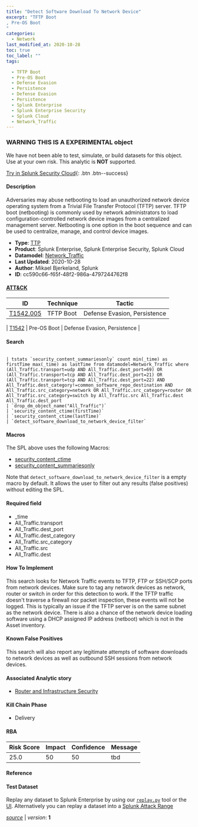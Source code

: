 ```yaml
---
title: "Detect Software Download To Network Device"
excerpt: "TFTP Boot
, Pre-OS Boot
"
categories:
  - Network
last_modified_at: 2020-10-28
toc: true
toc_label: ""
tags:

  - TFTP Boot
  - Pre-OS Boot
  - Defense Evasion
  - Persistence
  - Defense Evasion
  - Persistence
  - Splunk Enterprise
  - Splunk Enterprise Security
  - Splunk Cloud
  - Network_Traffic
---
```


###  WARNING THIS IS A EXPERIMENTAL object
We have not been able to test, simulate, or build datasets for this object. Use at your own risk. This analytic is **NOT** supported.


[Try in Splunk Security Cloud](https://www.splunk.com/en_us/cyber-security.html){: .btn .btn--success}

#### Description

Adversaries may abuse netbooting to load an unauthorized network device operating system from a Trivial File Transfer Protocol (TFTP) server. TFTP boot (netbooting) is commonly used by network administrators to load configuration-controlled network device images from a centralized management server. Netbooting is one option in the boot sequence and can be used to centralize, manage, and control device images.

- **Type**: [TTP](https://github.com/splunk/security_content/wiki/object-Analytic-Types)
- **Product**: Splunk Enterprise, Splunk Enterprise Security, Splunk Cloud
- **Datamodel**: [Network_Traffic](https://docs.splunk.com/Documentation/CIM/latest/User/NetworkTraffic)
- **Last Updated**: 2020-10-28
- **Author**: Mikael Bjerkeland, Splunk
- **ID**: cc590c66-f65f-48f2-986a-4797244762f8


#### [ATT&CK](https://attack.mitre.org/)

| ID             | Technique        |  Tactic             |
| -------------- | ---------------- |-------------------- |
| [T1542.005](https://attack.mitre.org/techniques/T1542/005/) | TFTP Boot | Defense Evasion, Persistence |

| [T1542](https://attack.mitre.org/techniques/T1542/) | Pre-OS Boot | Defense Evasion, Persistence |

#### Search

```

| tstats `security_content_summariesonly` count min(_time) as firstTime max(_time) as lastTime from datamodel=Network_Traffic where (All_Traffic.transport=udp AND All_Traffic.dest_port=69) OR (All_Traffic.transport=tcp AND All_Traffic.dest_port=21) OR (All_Traffic.transport=tcp AND All_Traffic.dest_port=22) AND All_Traffic.dest_category!=common_software_repo_destination AND All_Traffic.src_category=network OR All_Traffic.src_category=router OR All_Traffic.src_category=switch by All_Traffic.src All_Traffic.dest All_Traffic.dest_port 
| `drop_dm_object_name("All_Traffic")` 
| `security_content_ctime(firstTime)`
| `security_content_ctime(lastTime)` 
| `detect_software_download_to_network_device_filter`
```

#### Macros
The SPL above uses the following Macros:
* [security_content_ctime](https://github.com/splunk/security_content/blob/develop/macros/security_content_ctime.yml)
* [security_content_summariesonly](https://github.com/splunk/security_content/blob/develop/macros/security_content_summariesonly.yml)

Note that `detect_software_download_to_network_device_filter` is a empty macro by default. It allows the user to filter out any results (false positives) without editing the SPL.

#### Required field
* _time
* All_Traffic.transport
* All_Traffic.dest_port
* All_Traffic.dest_category
* All_Traffic.src_category
* All_Traffic.src
* All_Traffic.dest


#### How To Implement
This search looks for Network Traffic events to TFTP, FTP or SSH/SCP ports from network devices. Make sure to tag any network devices as network, router or switch in order for this detection to work. If the TFTP traffic doesn't traverse a firewall nor packet inspection, these events will not be logged. This is typically an issue if the TFTP server is on the same subnet as the network device. There is also a chance of the network device loading software using a DHCP assigned IP address (netboot) which is not in the Asset inventory.

#### Known False Positives
This search will also report any legitimate attempts of software downloads to network devices as well as outbound SSH sessions from network devices.

#### Associated Analytic story
* [Router and Infrastructure Security](/stories/router_and_infrastructure_security)


#### Kill Chain Phase
* Delivery



#### RBA

| Risk Score  | Impact      | Confidence   | Message      |
| ----------- | ----------- |--------------|--------------|
| 25.0 | 50 | 50 | tbd |




#### Reference


#### Test Dataset
Replay any dataset to Splunk Enterprise by using our [`replay.py`](https://github.com/splunk/attack_data#using-replaypy) tool or the [UI](https://github.com/splunk/attack_data#using-ui).
Alternatively you can replay a dataset into a [Splunk Attack Range](https://github.com/splunk/attack_range#replay-dumps-into-attack-range-splunk-server)



[*source*](https://github.com/splunk/security_content/tree/develop/detections/experimental/network/detect_software_download_to_network_device.yml) \| *version*: **1**